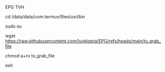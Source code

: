 EPG TVH

cd /data/data/com.termux/files/usr/bin


sudo su

wget https://raw.githubusercontent.com/luvbigpig/EPG/refs/heads/main/tv_grab_file

chmod a+rx tv_grab_file

exit
